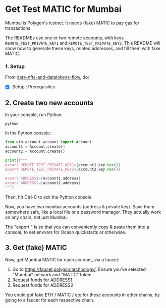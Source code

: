 <!--
Copyright 2022 Ocean Protocol Foundation
SPDX-License-Identifier: Apache-2.0
-->

# Get Test MATIC for Mumbai

Mumbai is Polygon's testnet. It needs (fake) MATIC to pay gas for transactions.

The READMEs use one or two remote accounts, with keys `REMOTE_TEST_PRIVATE_KEY1` and `REMOTE_TEST_PRIVATE_KEY2`. This README will show how to generate these keys, related addresses, and fill them with fake MATIC.

### 1. Setup

From [data-nfts-and-datatokens-flow](data-nfts-and-datatokens-flow.md), do:
- [x] Setup : Prerequisites

## 2. Create two new accounts

In your console, run Python.
```console
python
```

In the Python console:

```python
from eth_account.account import Account
account1 = Account.create()
account2 = Account.create()

print(f"""
export REMOTE_TEST_PRIVATE_KEY1={account1.key.hex()}
export REMOTE_TEST_PRIVATE_KEY2={account2.key.hex()}

export ADDRESS1={account1.address}
export ADDRESS2={account2.address}
""")
```

Then, hit Ctrl-C to exit the Python console.

Now, you have two mumbai accounts (address & private key). Save them somewhere safe, like a local file or a password manager. They actually work on any chain, not just Mumbai.

The "export " is so that you can conveniently copy & paste them into a console, to set envvars for Ocean quickstarts or otherwise.

## 3. Get (fake) MATIC

Now, get Mumbai MATIC for each account, via a faucet:
1. Go to https://faucet.polygon.technology/. Ensure you've selected "Mumbai" network and "MATIC" token.
2. Request funds for ADDRESS1
3. Request funds for ADDRESS2

You could got fake ETH / MATIC / etc for these accounts in other chains, by going to a faucet for each respective chain.

